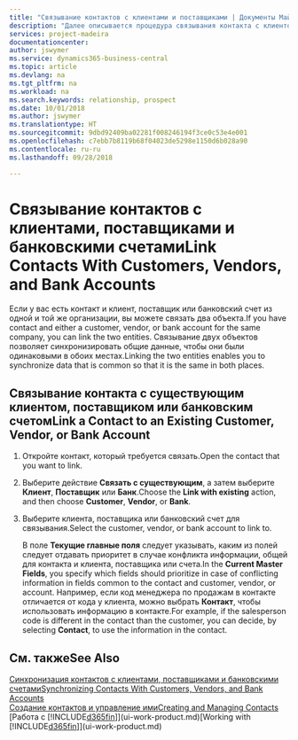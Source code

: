 ```yaml
---
title: "Связывание контактов с клиентами и поставщиками | Документы Майкрософт"
description: "Далее описывается процедура связывания контакта с клиентом, поставщиком или банковским счетом из той же компании, чтобы вы могли синхронизировать общие данные."
services: project-madeira
documentationcenter: 
author: jswymer
ms.service: dynamics365-business-central
ms.topic: article
ms.devlang: na
ms.tgt_pltfrm: na
ms.workload: na
ms.search.keywords: relationship, prospect
ms.date: 10/01/2018
ms.author: jswymer
ms.translationtype: HT
ms.sourcegitcommit: 9dbd92409ba02281f008246194f3ce0c53e4e001
ms.openlocfilehash: c7ebb7b8119b68f04023de5298e1150d6b028a90
ms.contentlocale: ru-ru
ms.lasthandoff: 09/28/2018

---
```

# <a name="link-contacts-with-customers-vendors-and-bank-accounts"></a><span data-ttu-id="10799-103">Связывание контактов с клиентами, поставщиками и банковскими счетами</span><span class="sxs-lookup"><span data-stu-id="10799-103">Link Contacts With Customers, Vendors, and Bank Accounts</span></span>
<span data-ttu-id="10799-104">Если у вас есть контакт и клиент, поставщик или банковский счет из одной и той же организации, вы можете связать два объекта.</span><span class="sxs-lookup"><span data-stu-id="10799-104">If you have contact and either a customer, vendor, or bank account for the same company, you can link the two entities.</span></span> <span data-ttu-id="10799-105">Связывание двух объектов позволяет синхронизировать общие данные, чтобы они были одинаковыми в обоих местах.</span><span class="sxs-lookup"><span data-stu-id="10799-105">Linking the two entities enables you to synchronize data that is common so that it is the same in both places.</span></span>

## <a name="link-a-contact-to-an-existing-customer-vendor-or-bank-account"></a><span data-ttu-id="10799-106">Связывание контакта с существующим клиентом, поставщиком или банковским счетом</span><span class="sxs-lookup"><span data-stu-id="10799-106">Link a Contact to an Existing Customer, Vendor, or Bank Account</span></span>
1. <span data-ttu-id="10799-107">Откройте контакт, который требуется связать.</span><span class="sxs-lookup"><span data-stu-id="10799-107">Open the contact that you want to link.</span></span>
2. <span data-ttu-id="10799-108">Выберите действие **Связать с существующим**, а затем выберите **Клиент**, **Поставщик** или **Банк**.</span><span class="sxs-lookup"><span data-stu-id="10799-108">Choose the **Link with existing** action, and then choose **Customer**, **Vendor**, or **Bank**.</span></span>
3. <span data-ttu-id="10799-109">Выберите клиента, поставщика или банковский счет для связывания.</span><span class="sxs-lookup"><span data-stu-id="10799-109">Select the customer, vendor, or bank account to link to.</span></span>

   <span data-ttu-id="10799-110">В поле **Текущие главные поля** следует указывать, каким из полей следует отдавать приоритет в случае конфликта информации, общей для контакта и клиента, поставщика или счета.</span><span class="sxs-lookup"><span data-stu-id="10799-110">In the **Current Master Fields**, you specify which fields should prioritize in case of conflicting information in fields common to the contact and customer, vendor, or account.</span></span> <span data-ttu-id="10799-111">Например, если код менеджера по продажам в контакте отличается от кода у клиента, можно выбрать **Контакт**, чтобы использовать информацию в контакте.</span><span class="sxs-lookup"><span data-stu-id="10799-111">For example, if the salesperson code is different in the contact than the customer, you can decide, by selecting **Contact**, to use the information in the contact.</span></span>

## <a name="see-also"></a><span data-ttu-id="10799-112">См. также</span><span class="sxs-lookup"><span data-stu-id="10799-112">See Also</span></span>
[<span data-ttu-id="10799-113">Синхронизация контактов с клиентами, поставщиками и банковскими счетами</span><span class="sxs-lookup"><span data-stu-id="10799-113">Synchronizing Contacts With Customers, Vendors, and Bank Accounts</span></span>](marketing-synchronize-contacts-customers-vendors-bank-accounts.md)  
[<span data-ttu-id="10799-114">Создание контактов и управление ими</span><span class="sxs-lookup"><span data-stu-id="10799-114">Creating and Managing Contacts</span></span>](marketing-contacts.md)  
<span data-ttu-id="10799-115">[Работа с [!INCLUDE[d365fin](includes/d365fin_md.md)]](ui-work-product.md)</span><span class="sxs-lookup"><span data-stu-id="10799-115">[Working with [!INCLUDE[d365fin](includes/d365fin_md.md)]](ui-work-product.md)</span></span>  

